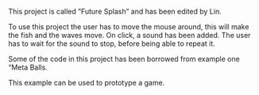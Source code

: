 This project is called ”Future Splash” and has been edited by Lin. 

To use this project the user has to move the mouse around, this will make the fish and the waves move. On click, a sound has been added. The user has to wait for the sound to stop, before being able to repeat it. 

Some of the code in this project has been borrowed from example one “Meta Balls. 

This example can be used to prototype a game. 
